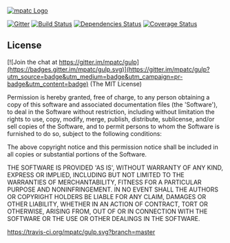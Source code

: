 [![mpatc Logo](http://s32.postimg.org/5yhtdaxhh/Drawing_9.png)](http://github.com/mpatc)

[![Gitter](https://badges.gitter.im/mpatc/gulp.svg)](https://gitter.im/mpatc/gulp?utm_source=badge&utm_medium=badge&utm_campaign=pr-badge)
[![Build Status](https://travis-ci.org/mpatc/gulp.svg?branch=master)](https://travis-ci.org/mpatc/gulp)
[![Dependencies Status](https://david-dm.org/meanjs/mean.svg)](https://david-dm.org/meanjs/mean)
[![Coverage Status](https://coveralls.io/repos/meanjs/mean/badge.svg?branch=master&service=github)](https://coveralls.io/github/meanjs/mean?branch=master)

## License

[![Join the chat at https://gitter.im/mpatc/gulp](https://badges.gitter.im/mpatc/gulp.svg)](https://gitter.im/mpatc/gulp?utm_source=badge&utm_medium=badge&utm_campaign=pr-badge&utm_content=badge)
(The MIT License)

Permission is hereby granted, free of charge, to any person obtaining
a copy of this software and associated documentation files (the
'Software'), to deal in the Software without restriction, including
without limitation the rights to use, copy, modify, merge, publish,
distribute, sublicense, and/or sell copies of the Software, and to
permit persons to whom the Software is furnished to do so, subject to
the following conditions:

The above copyright notice and this permission notice shall be
included in all copies or substantial portions of the Software.

THE SOFTWARE IS PROVIDED 'AS IS', WITHOUT WARRANTY OF ANY KIND,
EXPRESS OR IMPLIED, INCLUDING BUT NOT LIMITED TO THE WARRANTIES OF
MERCHANTABILITY, FITNESS FOR A PARTICULAR PURPOSE AND NONINFRINGEMENT.
IN NO EVENT SHALL THE AUTHORS OR COPYRIGHT HOLDERS BE LIABLE FOR ANY
CLAIM, DAMAGES OR OTHER LIABILITY, WHETHER IN AN ACTION OF CONTRACT,
TORT OR OTHERWISE, ARISING FROM, OUT OF OR IN CONNECTION WITH THE
SOFTWARE OR THE USE OR OTHER DEALINGS IN THE SOFTWARE.

https://travis-ci.org/mpatc/gulp.svg?branch=master
